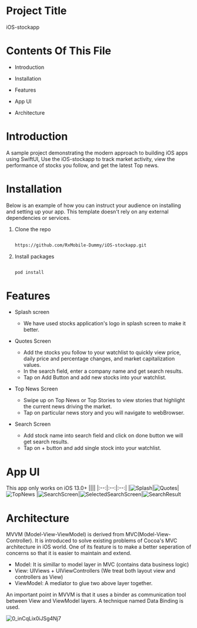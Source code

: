 # Project Title

iOS-stockapp


# Contents Of This File

* Introduction

* Installation

* Features

* App UI

* Architecture

# Introduction

A sample project demonstrating the modern approach to building iOS apps using SwiftUI, Use the iOS-stockapp to track market activity, view the performance of stocks you follow, and get the latest Top news.

# Installation

Below is an example of how you can instruct your audience on installing and setting up your app. This template doesn't rely on any external dependencies or services.

1. Clone the repo

   ```sh

   https://github.com/RxMobile-Dummy/iOS-stockapp.git

   ```

2. Install packages

   ```sh

   pod install

   ```
# Features

- Splash screen

  - We have used stocks application's logo in splash screen to make it better.

- Quotes Screen

  - Add the stocks you follow to your watchlist to quickly view price, daily price and percentage changes, and market capitalization values.
  - In the search field, enter a company name and get search results.
  - Tap on Add Button and add new stocks into your watchlist.

- Top News Screen

  - Swipe up on Top News or Top Stories to view stories that highlight the current news driving the market.
  - Tap on particular news story and you will navigate to webBrowser.
 
- Search Screen

  - Add stock name into search field and click on done button we will get search results.
  - Tap on + button and add single stock into your watchlist.

# App UI

This app only works on iOS 13.0+
||||
|:--:|:--:|:--:|
|![Splash](https://user-images.githubusercontent.com/88186302/183576650-40f67c40-0479-4c7a-9cae-5969655d63ae.PNG)|![Quotes](https://user-images.githubusercontent.com/88186302/183376222-0207abc5-1e61-46b8-b9c3-dd4911c62681.PNG)|![TopNews](https://user-images.githubusercontent.com/88186302/183376274-25833377-d6f5-4ea5-8fc6-6dcb5d717576.PNG)
|![SearchScreen](https://user-images.githubusercontent.com/88186302/183577347-b49047cd-1019-4d0b-8911-c8b82ebb8805.PNG)|![SelectedSearchScreen](https://user-images.githubusercontent.com/88186302/183577544-a1d036bb-83c9-433c-9586-a342e800e552.PNG)|![SearchResult](https://user-images.githubusercontent.com/88186302/183577758-5ce8e145-1aeb-4511-91e8-0b04e0d957d5.PNG)

# Architecture

MVVM (Model-View-ViewModel) is derived from MVC(Model-View-Controller). It is introduced to solve existing problems of Cocoa's MVC architecture in iOS world. One of its feature is to make a better seperation of concerns so that it is easier to maintain and extend.

* Model: It is simillar to model layer in MVC (contains data business logic)
* View: UIViews + UIViewControllers (We treat both layout view and controllers as View)
* ViewModel: A mediator to glue two above layer together.

An important point in MVVM is that it uses a binder as communication tool between View and ViewModel layers. A technique named Data Binding is used.

![0_inCqLix0iJSg4Nj7](https://user-images.githubusercontent.com/68641766/181692402-495863ea-8743-4f1c-abb8-2ad0d4bfcc6a.png)
